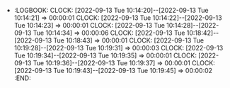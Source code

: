 - :LOGBOOK:
  CLOCK: [2022-09-13 Tue 10:14:20]--[2022-09-13 Tue 10:14:21] =>  00:00:01
  CLOCK: [2022-09-13 Tue 10:14:22]--[2022-09-13 Tue 10:14:23] =>  00:00:01
  CLOCK: [2022-09-13 Tue 10:14:28]--[2022-09-13 Tue 10:14:34] =>  00:00:06
  CLOCK: [2022-09-13 Tue 10:18:42]--[2022-09-13 Tue 10:18:43] =>  00:00:01
  CLOCK: [2022-09-13 Tue 10:19:28]--[2022-09-13 Tue 10:19:31] =>  00:00:03
  CLOCK: [2022-09-13 Tue 10:19:34]--[2022-09-13 Tue 10:19:35] =>  00:00:01
  CLOCK: [2022-09-13 Tue 10:19:36]--[2022-09-13 Tue 10:19:37] =>  00:00:01
  CLOCK: [2022-09-13 Tue 10:19:43]--[2022-09-13 Tue 10:19:45] =>  00:00:02
  :END: